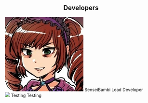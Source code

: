 <head>
<style>
  
  img {
    border-radius: 50%;
  }
  
  div.item {
    vertical-align: center;
    display: inline-block;
    text-align: center;
    width: 150px;
  }
  
  .caption {
    display: block;
  }
  
</style>
</head>
<body>
  
<h2><center>Developers</center></h2>

<div class="item">
  <img src="/assets/img/SenseiBambi.jpg">
  <span class="caption">SenseiBambi</span>
  <span class="cpation">Lead Developer</span>
</div>

<div class="item">
  <img src="/assets/img/avatar-icon.png">
  <span class="caption">Testing</span>
  <span class="caption">Testing</span>
</div>
  
</body>
